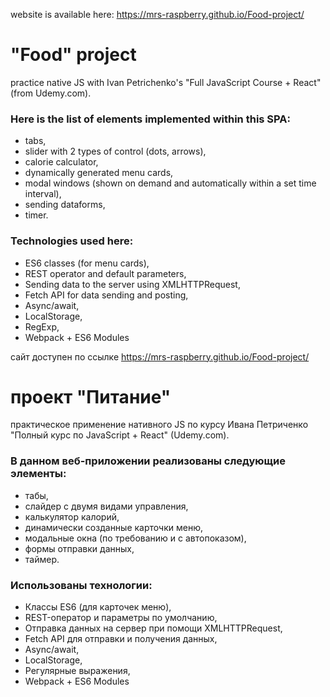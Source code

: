 website is available here: https://mrs-raspberry.github.io/Food-project/ 

# "Food" project
practice native JS with Ivan Petrichenko's "Full JavaScript Course + React" (from Udemy.com).

### Here is the list of elements implemented within this SPA:
* tabs,
* slider with 2 types of control (dots, arrows),
* calorie calculator,
* dynamically generated menu cards,
* modal windows (shown on demand and automatically within a set time interval),
* sending dataforms,
* timer.

### Technologies used here:
* ES6 classes (for menu cards),
* REST operator and default parameters,
* Sending data to the server using XMLHTTPRequest,
* Fetch API for data sending and posting,
* Async/await,
* LocalStorage,
* RegExp,
* Webpack + ES6 Modules

сайт доступен по ссылке  https://mrs-raspberry.github.io/Food-project/ 
# проект "Питание"
практическое применение нативного JS по курсу Ивана Петриченко "Полный курс по JavaScript + React" (Udemy.com).

### В данном веб-приложении реализованы следующие элементы:
* табы,
* слайдер с двумя видами управления,
* калькулятор калорий,
* динамически созданные карточки меню,
* модальные окна (по требованию и с автопоказом),
* формы отправки данных,
* таймер.

### Использованы технологии:
* Классы ES6 (для карточек меню),
* REST-оператор и параметры по умолчанию,
* Отправка данных на сервер при помощи XMLHTTPRequest,
* Fetch API для отправки и получения данных,
* Async/await,
* LocalStorage,
* Регулярные выражения, 
* Webpack + ES6 Modules
